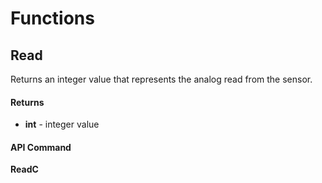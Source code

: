 # Functions

## Read

Returns an integer value that represents the analog read from the sensor.

#### Returns

- **int** - integer value

#### API Command

**ReadC**

